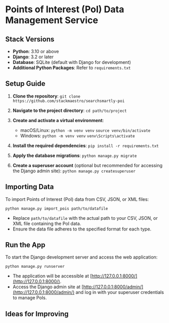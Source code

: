 # Points of Interest (PoI) Data Management Service

## Stack Versions

- **Python**: 3.10 or above
- **Django**: 3.2 or later
- **Database**: SQLite (default with Django for development)
- **Additional Python Packages**: Refer to `requirements.txt`

## Setup Guide

1. **Clone the repository**:
   `git clone https://github.com/stackmaestro/searchsmartly-poi`

2. **Navigate to the project directory**:
   `cd path/to/project`

3. **Create and activate a virtual environment**:

   - macOS/Linux:
      `python -m venv venv`
      `source venv/bin/activate`
   - Windows:
      `python -m venv venv`
      `venv\Scripts\activate`

4. **Install the required dependencies**:
   `pip install -r requirements.txt`

5. **Apply the database migrations**:
   `python manage.py migrate`

6. **Create a superuser account** (optional but recommended for accessing the Django admin site):
   `python manage.py createsuperuser`

## Importing Data

To import Points of Interest (PoI) data from CSV, JSON, or XML files:

`python manage.py import_pois path/to/datafile`

- Replace `path/to/datafile` with the actual path to your CSV, JSON, or XML file containing the PoI data.
- Ensure the data file adheres to the specified format for each type.

## Run the App

To start the Django development server and access the web application:

`python manage.py runserver`

- The application will be accessible at [http://127.0.0.1:8000/](http://127.0.0.1:8000/).
- Access the Django admin site at [http://127.0.0.1:8000/admin/](http://127.0.0.1:8000/admin/) and log in with your superuser credentials to manage PoIs.

## Ideas for Improving
